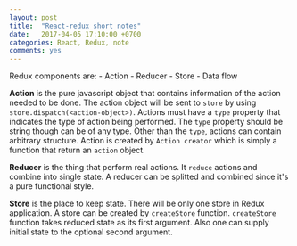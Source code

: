 ```yaml
---
layout: post
title:  "React-redux short notes"
date:   2017-04-05 17:10:00 +0700
categories: React, Redux, note
comments: yes
---
```


Redux components are:
    - Action
    - Reducer
    - Store
    - Data flow
    

**Action** is the pure javascript object that contains information of the action needed to be done.
The action object will be sent to `store` by using `store.dispatch(<action-object>)`.
Actions must have a `type` property that indicates the type of action being performed.
The `type` property should be string though can be of any type. Other than the `type`, 
actions can contain arbitrary structure. Action is created by `Action creator` which is simply a 
function that return an `action` object.


**Reducer** is the thing that perform real actions. It `reduce` actions and combine into single state.
A reducer can be splitted and combined since it's a pure functional style.


**Store** is the place to keep state. There will be only one store in Redux application.
A store can be created by `createStore` function. `createStore` function takes reduced state as
its first argument. Also one can supply initial state to the optional second argument.